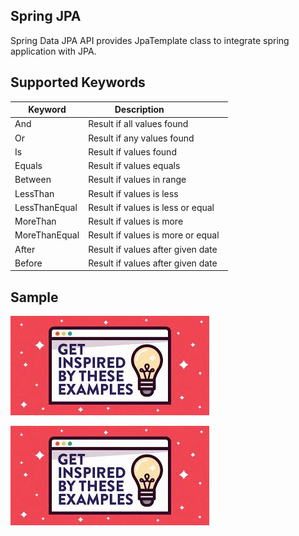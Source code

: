 ## Spring JPA
Spring Data JPA API provides JpaTemplate class to integrate spring application with JPA.

## Supported Keywords
| **Keyword**   |         **Description**               |
|-------------  |---------------------------------------|
| And           | Result if all values found            |
| Or            | Result if any values found            |
| Is            | Result if values found                |
| Equals        | Result if values equals               |
| Between       | Result if values in range             |
| LessThan      | Result if values is less              |
| LessThanEqual | Result if values is less or equal     |
| MoreThan      | Result if values is more              |
| MoreThanEqual | Result if values is more or equal     |
| After         | Result if values after given date     |
| Before        | Result if values after given date     |

## Sample
<a href="curls.md">![Sample](sample.jpg)</a>

![Sample](sample.jpg)


